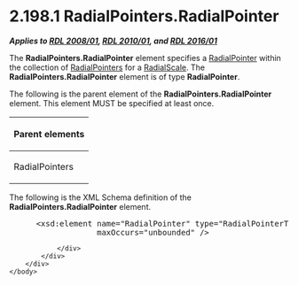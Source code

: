 <html dir="LTR" xmlns:mshelp="http://msdn.microsoft.com/mshelp" xmlns:ddue="http://ddue.schemas.microsoft.com/authoring/2003/5" xmlns:xlink="http://www.w3.org/1999/xlink" xmlns:tool="http://www.microsoft.com/tooltip">
    <head>
        <meta http-equiv="Content-Type" content="text/html; CHARSET=utf-8"></meta>
        <meta name="save" content="history"></meta>
        <title>2.198.1 RadialPointers.RadialPointer</title>
        <xml>
            <mshelp:toctitle title="2.198.1 RadialPointers.RadialPointer"></mshelp:toctitle>
            <mshelp:rltitle title="[MS-RDL]: RadialPointers.RadialPointer"></mshelp:rltitle>
            <mshelp:keyword index="A" term="edc41d87-6e83-4ac5-b380-c6ad96d35772"></mshelp:keyword>
            <mshelp:attr name="DCSext.ContentType" value="open specification"></mshelp:attr>
            <mshelp:attr name="AssetID" value="edc41d87-6e83-4ac5-b380-c6ad96d35772"></mshelp:attr>
            <mshelp:attr name="TopicType" value="kbRef"></mshelp:attr>
            <mshelp:attr name="DCSext.Title" value="[MS-RDL]: RadialPointers.RadialPointer" />
        </xml>
    </head>
    <body>
        <div id="header">
            <h1 class="heading">2.198.1 RadialPointers.RadialPointer</h1>
        </div>
        <div id="mainSection">
            <div id="mainBody">
                <div id="allHistory" class="saveHistory"></div>
                <div id="sectionSection0" class="section" name="collapseableSection">
                    

<p><b><i>Applies to </i></b><a href="1e855f94-4617-47e4-b89e-0856c6cb420f.html"><b><i>RDL 2008/01</i></b></a><b><i>,
</i></b><a href="3428e690-a348-4ec7-8a6a-8efb42d2cdee.html"><b><i>RDL 2010/01</i></b></a><b><i>,
and </i></b><a href="52ce3983-2bfc-4e72-9359-42aaf5fe4509.html"><b><i>RDL 2016/01</i></b></a></p>

<p>The <b>RadialPointers.RadialPointer</b> element specifies a <a href="1446314e-813e-42f0-9a28-f1b96fd3a0da.html">RadialPointer</a> within the
collection of <a href="9a9b33af-2433-4a0f-8582-67526774a089.html">RadialPointers</a>
for a <a href="86468d9f-c561-4b50-a689-5dfccfde8495.html">RadialScale</a>. The <b>RadialPointers.RadialPointer</b>
element is of type <b>RadialPointer</b>.</p>

<p>The following is the parent element of the <b>RadialPointers.RadialPointer</b>
element. This element MUST be specified at least once.</p>

<table>
 <thead>
  <tr>
   <th>
   <p>Parent elements</p>
   </th>
  </tr>
 </thead>
 <tr>
  <td>
  <p>RadialPointers</p>
  </td>
 </tr>
</table>

<p>The following is the XML Schema definition of the <b>RadialPointers.RadialPointer</b>
element.</p>

<dl>
<dd>
<div><pre> &lt;xsd:element name=&quot;RadialPointer&quot; type=&quot;RadialPointerType&quot; minOccurs=&quot;1&quot; 
              maxOccurs=&quot;unbounded&quot; /&gt;
</pre></div>
</dd></dl>


                </div>
            </div>
        </div>
    </body>
</html>
